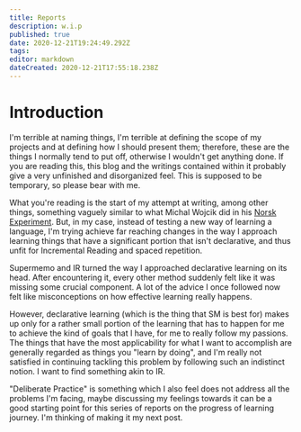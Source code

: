 ```yaml
---
title: Reports
description: w.i.p
published: true
date: 2020-12-21T19:24:49.292Z
tags: 
editor: markdown
dateCreated: 2020-12-21T17:55:18.238Z
---
```


# Introduction
I'm terrible at naming things, I'm terrible at defining the scope of my projects and at defining how I should present them; therefore, these are the things I normally tend to put off, otherwise I wouldn't get anything done. If you are reading this, this blog and the writings contained within it probably give a very unfinished and disorganized feel. This is supposed to be temporary, so please bear with me.   

What you're reading is the start of my attempt at writing, among other things, something vaguely similar to what Michal Wojcik did in his [Norsk Experiment](https://www.apronus.com/norsk/reports/reports.htm). But, in my case, instead of testing a new way of learning a language, I'm trying achieve far reaching changes in the way I approach learning things that have a significant portion that isn't declarative, and thus unfit for Incremental Reading and spaced repetition.

Supermemo and IR turned the way I approached declarative learning on its head. After encountering it, every other method suddenly felt like it was missing some crucial component. A lot of the advice I once followed now felt like misconceptions on how effective learning really happens.

However, declarative learning (which is the thing that SM is best for) makes up only for a rather small portion of the learning that has to happen for me to achieve the kind of goals that I have, for me to really follow my passions. The things that have the most applicability for what I want to accomplish are generally regarded as things you "learn by doing", and I'm really not satisfied in continuing tackling this problem by following such an indistinct notion. I want to find something akin to IR. 

"Deliberate Practice" is something which I also feel does not address all the problems I'm facing, maybe discussing my feelings towards it can be a good starting point for this series of reports on the progress of learning journey. I'm thinking of making it my next post.
